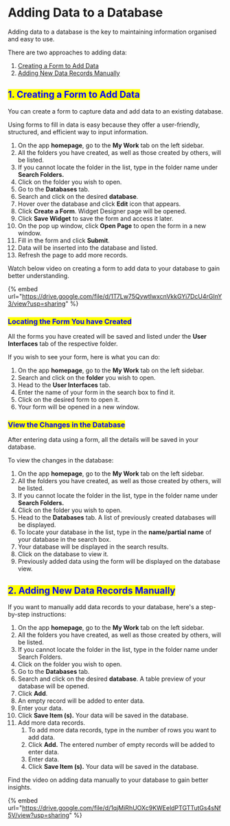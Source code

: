 # Adding Data to a Database

Adding data to a database is the key to maintaining information organised and easy to use.

There are two approaches to adding data:

1. [Creating a Form to Add Data](adding-data-to-a-database.md#1.-creating-a-form-to-add-data)
2. [Adding New Data Records Manually](adding-data-to-a-database.md#id-2.-adding-new-data-records-manually)

## <mark style="color:blue;">1. Creating a Form to Add Data</mark>

You can create a form to capture data and add data to an existing database.

Using forms to fill in data is easy because they offer a user-friendly, structured, and efficient way to input information.

1. On the app **homepage**, go to the **My Work** tab on the left sidebar.
2. All the folders you have created, as well as those created by others, will be listed.
3. If you cannot locate the folder in the list, type in the folder name under **Search Folders.**
4. Click on the folder you wish to open.
5. Go to the **Databases** tab.
6. Search and click on the desired **database**.
7. Hover over the database and click **Edit** icon that appears.
8. Click **Create a Form**. Widget Designer page will be opened.
9. Click **Save Widget** to save the form and access it later.
10. On the pop up window, click **Open Page** to open the form in a new window.
11. Fill in the form and click **Submit**.
12. Data will be inserted into the database and listed.
13. Refresh the page to add more records.

Watch below video on creating a form to add data to your database to gain better understanding.

{% embed url="https://drive.google.com/file/d/1T7Lw75QywtIwxcnVkkGYi7DcU4rGInY3/view?usp=sharing" %}

### <mark style="color:blue;">Locating the Form You have Created</mark>

All the forms you have created will be saved and listed under the **User Interfaces** tab of the respective folder.&#x20;

If you wish to see your form, here is what you can do:

1. On the app **homepage**, go to the **My Work** tab on the left sidebar.
2. Search and click on the **folder** you wish to open.
3. Head to the **User Interfaces** tab.
4. Enter the name of your form in the search box to find it.
5. Click on the desired form to open it.
6. Your form will be opened in a new window.

### <mark style="color:blue;">View the Changes in the Database</mark>

After entering data using a form, all the details will be saved in your database.

To view the changes in the database:

1. On the app **homepage**, go to the **My Work** tab on the left sidebar.
2. All the folders you have created, as well as those created by others, will be listed.
3. If you cannot locate the folder in the list, type in the folder name under **Search Folders.**
4. Click on the folder you wish to open.
5. Head to the **Databases** tab. A list of previously created databases will be displayed.
6. To locate your database in the list, type in the **name/partial name** of your database in the search box.
7. Your database will be displayed in the search results.
8. Click on the database to view it.
9. Previously added data using the form will be displayed on the database view.

## <mark style="color:blue;">2. Adding New Data Records Manually</mark>

If you want to manually add data records to your database, here's a step-by-step instructions:

1. On the app **homepage**, go to the **My Work** tab on the left sidebar.
2. All the folders you have created, as well as those created by others, will be listed.&#x20;
3. If you cannot locate the folder in the list, type in the folder name under Search Folders.&#x20;
4. Click on the folder you wish to open.
5. Go to the **Databases** tab.
6. Search and click on the desired **database**. A table preview of your database will be opened.
7. Click **Add**.
8. An empty record will be added to enter data.
9. Enter your data.
10. Click **Save Item (s).** Your data will be saved in the database.
11. Add more data records.
    1. To add more data records, type in the number of rows you want to add data.
    2. Click **Add.** The entered number of empty records will be added to enter data.
    3. Enter data.&#x20;
    4. Click **Save Item (s).** Your data will be saved in the database.

Find the video on adding data manually to your database to gain better insights.

{% embed url="https://drive.google.com/file/d/1qjMiRhUOXc9KWEeldPTGTTutGs4sNf5V/view?usp=sharing" %}
